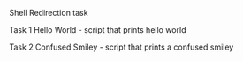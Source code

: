 Shell Redirection task

Task 1 Hello World - script that prints hello world

Task 2 Confused Smiley - script that prints a confused smiley
